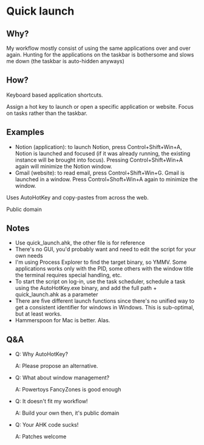 # Quick launch

## Why?
My workflow mostly consist of using the same applications over and over again. Hunting for the applications on the taskbar is bothersome and slows me down (the taskbar is auto-hidden anyways)

## How?
Keyboard based application shortcuts.

Assign a hot key to launch or open a specific application or website. 
Focus on tasks rather than the taskbar.

## Examples
* Notion (application): to launch Notion, press Control+Shift+Win+A, Notion is launched and focused (if it was already running, the existing instance will be brought into focus). Pressing Control+Shift+Win+A again will minimize the Notion window. 
* Gmail (website): to read email, press Control+Shift+Win+G. Gmail is launched in a window. Press Control+Shoft+Win+A again to minimize the window.

Uses AutoHotKey and copy-pastes from across the web.

Public domain

## Notes

* Use quick_launch.ahk, the other file is for reference
* There's no GUI, you'd probably want and need to edit the script for your own needs
* I'm using Process Explorer to find the target binary, so YMMV. Some applications works only with the PID, some others with the window title the terminal requires special handling, etc.
* To start the script on log-in, use the task scheduler, schedule a task using the AutoHotKey.exe binary, and add the full path + quick_launch.ahk as a parameter
* There are five different launch functions since there's no unified way to get a consistent identifier for windows in Windows. This is sub-optimal, but at least works.
* Hammerspoon for Mac is better. Alas.

## Q&A
* Q: Why AutoHotKey?

  A: Please propose an alternative.
  
* Q: What about window management?

  A: Powertoys FancyZones is good enough 

* Q: It doesn't fit my workflow!

  A: Build your own then, it's public domain
  
* Q: Your AHK code sucks!

  A: Patches welcome
